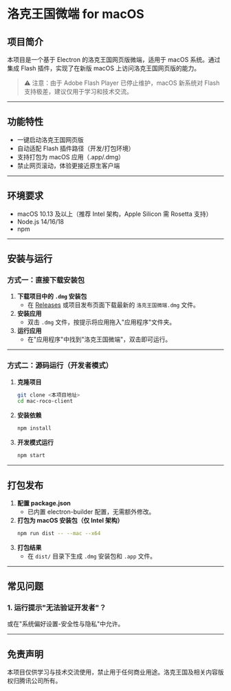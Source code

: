 # 洛克王国微端 for macOS

## 项目简介

本项目是一个基于 Electron 的洛克王国网页版微端，适用于 macOS 系统。通过集成 Flash 插件，实现了在新版 macOS 上访问洛克王国网页版的能力。

> ⚠️ 注意：由于 Adobe Flash Player 已停止维护，macOS 新系统对 Flash 支持极差，建议仅用于学习和技术交流。

---

## 功能特性
- 一键启动洛克王国网页版
- 自动适配 Flash 插件路径（开发/打包环境）
- 支持打包为 macOS 应用（.app/.dmg）
- 禁止网页滚动，体验更接近原生客户端

---

## 环境要求
- macOS 10.13 及以上（推荐 Intel 架构，Apple Silicon 需 Rosetta 支持）
- Node.js 14/16/18
- npm

---

## 安装与运行

### 方式一：直接下载安装包
1. **下载项目中的 `.dmg` 安装包**  
   - 在 [Releases](#) 或项目发布页面下载最新的 `洛克王国微端.dmg` 文件。
2. **安装应用**  
   - 双击 `.dmg` 文件，按提示将应用拖入"应用程序"文件夹。
3. **运行应用**  
   - 在"应用程序"中找到"洛克王国微端"，双击即可运行。

---

### 方式二：源码运行（开发者模式）
1. **克隆项目**
   ```bash
   git clone <本项目地址>
   cd mac-roco-client
   ```
2. **安装依赖**
   ```bash
   npm install
   ```
3. **开发模式运行**
   ```bash
   npm start
   ```

---

## 打包发布

1. **配置 package.json**
   - 已内置 electron-builder 配置，无需额外修改。
2. **打包为 macOS 安装包（仅 Intel 架构）**
   ```bash
   npm run dist -- --mac --x64
   ```
3. **打包结果**
   - 在 `dist/` 目录下生成 `.dmg` 安装包和 `.app` 文件。

---

## 常见问题

### 1. 运行提示"无法验证开发者"？
 或在"系统偏好设置-安全性与隐私"中允许。

---

## 免责声明
本项目仅供学习与技术交流使用，禁止用于任何商业用途。洛克王国及相关内容版权归腾讯公司所有。 
